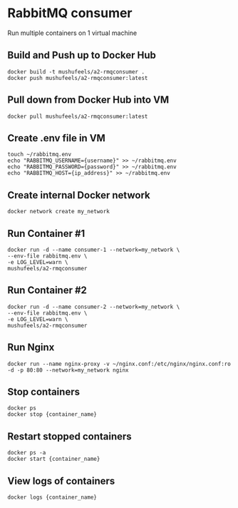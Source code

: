 # RabbitMQ consumer

Run multiple containers on 1 virtual machine

## Build and Push up to Docker Hub
```
docker build -t mushufeels/a2-rmqconsumer .
docker push mushufeels/a2-rmqconsumer:latest
```

## Pull down from Docker Hub into VM
```
docker pull mushufeels/a2-rmqconsumer:latest
```

## Create .env file in VM
```
touch ~/rabbitmq.env
echo "RABBITMQ_USERNAME={username}" >> ~/rabbitmq.env
echo "RABBITMQ_PASSWORD={password}" >> ~/rabbitmq.env
echo "RABBITMQ_HOST={ip_address}" >> ~/rabbitmq.env
```

## Create internal Docker network
```
docker network create my_network
```

## Run Container #1
```
docker run -d --name consumer-1 --network=my_network \
--env-file rabbitmq.env \
-e LOG_LEVEL=warn \
mushufeels/a2-rmqconsumer
```

## Run Container #2
```
docker run -d --name consumer-2 --network=my_network \
--env-file rabbitmq.env \
-e LOG_LEVEL=warn \
mushufeels/a2-rmqconsumer
```

## Run Nginx
```
docker run --name nginx-proxy -v ~/nginx.conf:/etc/nginx/nginx.conf:ro -d -p 80:80 --network=my_network nginx
```

## Stop containers
```
docker ps
docker stop {container_name}
```

## Restart stopped containers
```
docker ps -a
docker start {container_name}
```

## View logs of containers
```
docker logs {container_name}
```